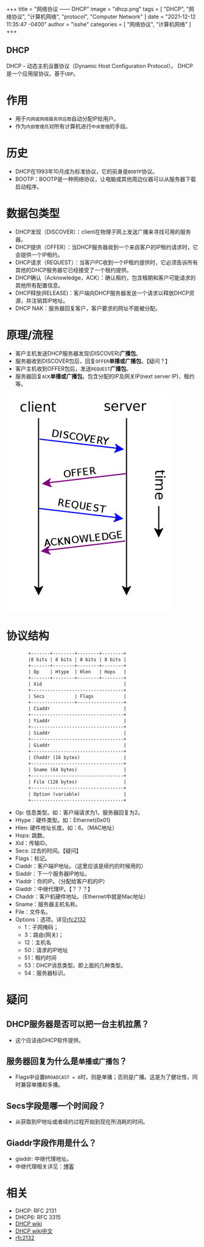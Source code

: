 +++
title = "网络协议 —— DHCP"
image = "dhcp.png"
tags = [ "DHCP", "网络协议", "计算机网络", "protocol", "Computer Network" ]
date = "2021-12-12 11:35:47 -0400"
author = "isshe"
categories = [ "网络协议", "计算机网络" ]
+++

DHCP
---

DHCP - 动态主机设置协议（Dynamic Host Configuration Protocol）。
DHCP是一个应用层协议。基于`UDP`。

# 作用
* 用于`内网或网络服务供应商`自动分配IP给用户。
* 作为`内部管理员`对所有计算机进行`中央管理`的手段。

# 历史
* DHCP在1993年10月成为标准协议，它的前身是`BOOTP`协议。
* BOOTP：BOOTP是一种网络协议，让电脑或其他周边仪器可以从服务器下载启动程序。

# 数据包类型
* DHCP发现（DISCOVER）：client在物理子网上发送广播来寻找可用的服务器。
* DHCP提供（OFFER）：当DHCP服务器收到一个来自客户的IP租约请求时，它会提供一个IP租约。
* DHCP请求（REQUEST）：当客户PC收到一个IP租约提供时，它必须告诉所有其他的DHCP服务器它已经接受了一个租约提供。
* DHCP确认（Acknowledge，ACK）：确认租约，包含租期和客户可能请求的其他所有配置信息。
* DHCP释放(RELEASE)：客户端向DHCP服务器发送一个请求以释放DHCP资源，并注销其IP地址。
* DHCP NAK：服务器回复客户，客户要求的网址不能被分配。

# 原理/流程
* 客户主机发送DHCP服务器发现(DISCOVER)**广播包**。
* 服务器收到DISCOVER包后，回复`OFFER`**单播或广播包**。【疑问？】
* 客户主机收到OFFER包后，发送`REQUEST`**广播包**。
* 服务器回复`ACK`**单播或广播包**。包含分配的IP及网关IP(next server IP)、租约等。

![典型DHCP会话的模式](dhcp.png)

# 协议结构
```
        +-------+--------+--------+--------+
        |8 bits | 8 bits | 8 bits | 8 bits |
        +-------+--------+--------+--------+
        | Op    | Htype  | Hlen   | Hops   |
        +-------+--------+--------+--------+
        | Xid                              |
        +----------------------------------+
        | Secs           | Flags           |
        +----------------+-----------------+
        | Ciaddr                           |
        +----------------------------------+
        | Yiaddr                           |
        +----------------------------------+
        | Siaddr                           |
        +----------------------------------+
        | Giaddr                           |
        +----------------------------------+
        | Chaddr (16 bytes)                |
        +----------------------------------+
        | Sname (64 bytes)                 |
        +----------------------------------+
        | File (128 bytes)                 |
        +----------------------------------+
        | Option (variable)                |
        +----------------------------------+
```
* Op: 信息类型。如：客户端请求为1，服务器回复为2。
* Htype：硬件类型。如：Ethernet(0x01)
* Hlen: 硬件地址长度。如：6。（MAC地址）
* Hops: 跳数。
* Xid：传输ID。
* Secs: 过去的时间。【疑问】
* Flags：标记。
* Ciaddr：客户端IP地址。（这里应该是续约的时候用的）
* Siaddr：下一个服务器IP地址。
* Yiaddr：你的IP。（分配给客户机的IP）
* Giaddr：中继代理IP。【？？？】
* Chaddr：客户机硬件地址。（Ethernet中就是Mac地址）
* Sname：服务器主机名称。
* File：文件名。
* Options：选项。详见[rfc2132](https://tools.ietf.org/html/rfc2132)
    * 1：子网掩码；
    * 3：路由(网关)；
    * 12：主机名
    * 50：请求的IP地址
    * 51：租约时间
    * 53：DHCP消息类型。即上面的几种类型。
    * 54：服务器标识。

# 疑问
## DHCP服务器是否可以把一台主机拉黑？
* 这个应该由DHCP软件提供。

## 服务器回复为什么是`单播或广播包`？
* Flags中设置`BROADCAST = 0`时，则是单播；否则是广播。这是为了健壮性，同时兼容单播和多播。

## Secs字段是哪一个时间段？
* 从获取到IP地址或者续约过程开始到现在所消耗的时间。

## Giaddr字段作用是什么？
* giaddr: 中继代理地址。
* 中继代理相关详见：[博客](http://blog.sina.com.cn/s/blog_712ff0c9010109df.html)

# 相关
* DHCP: RFC 2131
* DHCP6: RFC 3315
* [DHCP wiki](https://en.wikipedia.org/wiki/Dynamic_Host_Configuration_Protocol)
* [DHCP wiki中文](https://zh.wikipedia.org/wiki/动态主机设置协议)
* [rfc2132](https://tools.ietf.org/html/rfc2132)